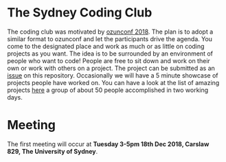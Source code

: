 # The Sydney Coding Club 

The coding club was motivated by [ozunconf 2018](http://ozunconf18.ropensci.org). 
The plan is to adopt a similar format to ozunconf and let the participants drive the agenda. You come to the designated place and work as much or as little on coding projects as you want. The idea is to be surrounded by an environment of people who want to code! People are free to sit down and work on their own or work with others on a project. The project can be submitted as an [issue](https://github.com/emitanaka/sydneycodingclub/issues) on this repository. Occasionally we will have a 5 minute showcase of projects people have worked on.
You can have a look at the list of amazing projects [here](https://github.com/ropensci/ozunconf18/blob/master/content/projects.md) a group of about 50 people accomplished in two working days.

# Meeting

The first meeting will occur at **Tuesday 3-5pm 18th Dec 2018, Carslaw 829, The University of Sydney**.

